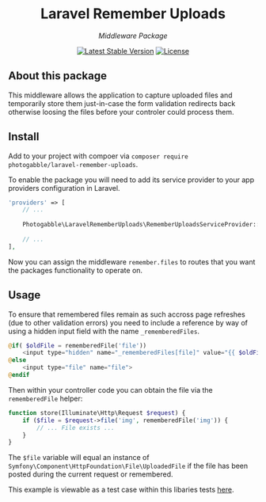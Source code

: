 <h1 align="center">Laravel Remember Uploads</h1>
<p align="center"><em>Middleware Package</em></p>

<p align="center">
  <a href="https://packagist.org/packages/photogabble/laravel-remember-uploads"><img src="https://poser.pugx.org/photogabble/laravel-remember-uploads/v/stable.svg" alt="Latest Stable Version"></a>
  <a href="LICENSE"><img src="https://poser.pugx.org/photogabble/laravel-remember-uploads/license.svg" alt="License"></a>
</p>

## About this package

This middleware allows the application to capture uploaded files and temporarily store them just-in-case the form validation redirects back otherwise loosing the files before your controler could process them.

## Install

Add to your project with compoer via `composer require photogabble/laravel-remember-uploads`.

To enable the package you will need to add its service provider to your app providers configuration in Laravel.

```php
'providers' => [
    // ...
    
    Photogabble\LaravelRememberUploads\RememberUploadsServiceProvider::class,
    
    // ...
],
```

Now you can assign the middleware `remember.files` to routes that you want the packages functionality to operate on.

## Usage

To ensure that remembered files remain as such accross page refreshes (due to other validation errors) you need to include a reference by way of using a hidden input field with the name `_rememberedFiles`.

```php
@if( $oldFile = rememberedFile('file'))
    <input type="hidden" name="_rememberedFiles[file]" value="{{ $oldFile->getFilename() }}">
@else
    <input type="file" name="file">
@endif
```

Then within your controller code you can obtain the file via the `rememberedFile` helper:

```php
function store(Illuminate\Http\Request $request) {    
    if ($file = $request->file('img', rememberedFile('img')) {
        // ... File exists ...
    }
}
```

The `$file` variable will equal an instance of `Symfony\Component\HttpFoundation\File\UploadedFile` if the file has been posted during the current request or remembered. 

This example is viewable as a test case within this libaries tests [here](https://github.com/photogabble/laravel-remember-uploads/blob/master/tests/UploadTest.php#L114).
